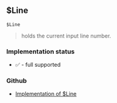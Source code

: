 ## $Line

```
$Line
```

> holds the current input line number.
  
 







### Implementation status

* &#x2705; - full supported

### Github

* [Implementation of $Line](https://github.com/axkr/symja_android_library/blob/master/symja_android_library/matheclipse-core/src/main/java/org/matheclipse/core/builtin/ConstantDefinitions.java#L347) 
